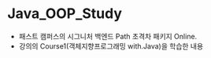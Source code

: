 # Java_OOP_Study

- 패스트 캠퍼스의 시그니처 백엔드 Path 초격차 패키지 Online.
- 강의의 Course1(객체지향프로그래밍 with.Java)을 학습한 내용
